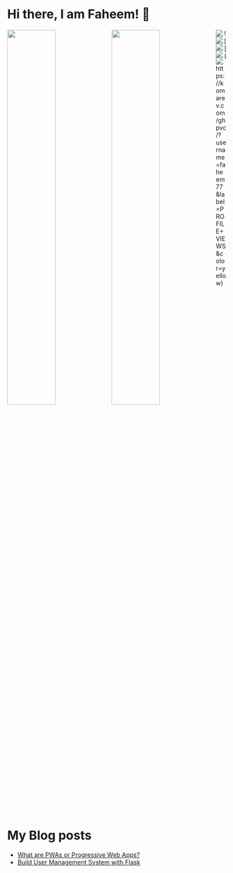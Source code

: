 # Hi there, I am Faheem!  👋 
<img align="left" width ="47%" src="https://github-readme-stats.vercel.app/api?username=faheem77&show_icons=true&theme=radical" />
<img align= "left" width="47%" src="https://github-readme-stats.vercel.app/api/top-langs/?username=faheem77&layout=compact " />
<img align= "left" src="https://img.shields.io/badge/python-3670A0?style=for-the-badge&logo=python&logoColor=ffdd54" />
<img align="left" src="https://img.shields.io/badge/django-%23092E20.svg?style=for-the-badge&logo=django&logoColor=white" />
<img  align ="left" src = "https://img.shields.io/badge/DJANGO-REST-ff1709?style=for-the-badge&logo=django&logoColor=white&color=ff1709&labelColor=gray " />
<img align= "left" src = "https://img.shields.io/badge/flask-%23000.svg?style=for-the-badge&logo=flask&logoColor=white" />
<img align= "left" src= "https://img.shields.io/badge/FastAPI-005571?style=for-the-badge&logo=fastapi" />
![](https://komarev.com/ghpvc/?username=faheem77&label=PROFILE+VIEWS&color=yellow)

# My Blog posts 
<!-- BLOG-POST-LIST:START -->
- [What are PWAs or Progressive Web Apps?](https://faheem7450.medium.com/what-are-pwas-or-progressive-web-apps-2d455774ebd4?source=rss-1a4585d33921------2)
- [Build User Management System with Flask](https://faheem7450.medium.com/user-management-system-in-flask-f78dbe350e71?source=rss-1a4585d33921------2)
<!-- BLOG-POST-LIST:END -->
